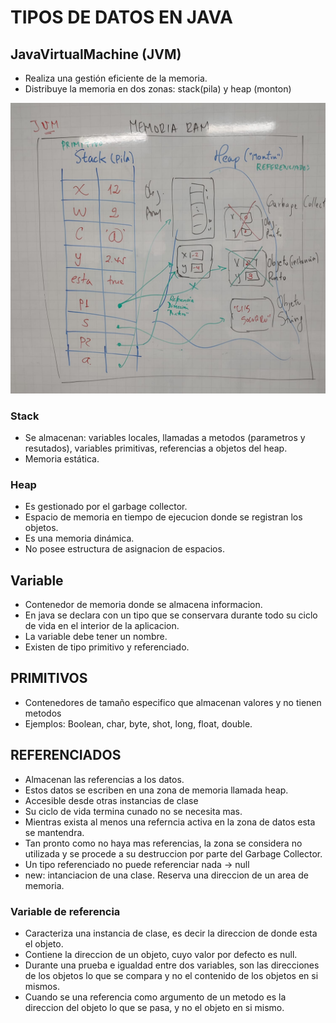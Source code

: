 # TIPOS DE DATOS EN JAVA

## JavaVirtualMachine (JVM)

* Realiza una gestión eficiente de la memoria.
* Distribuye la memoria en dos zonas: stack(pila) y heap (monton)

![RAM](ram.jpeg "RAM")

### Stack

* Se almacenan: variables locales, llamadas a metodos (parametros y resutados), variables primitivas, referencias a objetos del heap.
* Memoria estática.

### Heap

* Es gestionado por el garbage collector.
* Espacio de memoria en tiempo de ejecucion donde se registran los objetos.
* Es una memoria dinámica.
* No posee estructura de asignacion de espacios.

## Variable
* Contenedor de memoria donde se almacena informacion.
* En java se declara con un tipo que se conservara durante todo su ciclo de vida en el interior de la aplicacion.
* La variable debe tener un nombre.
* Existen de tipo primitivo y referenciado.

## PRIMITIVOS

* Contenedores de tamaño especifico que almacenan valores y no tienen metodos
* Ejemplos: Boolean, char, byte, shot, long, float, double.

## REFERENCIADOS

* Almacenan  las referencias a los datos.
* Estos datos se escriben en una zona de memoria llamada heap.
* Accesible desde otras instancias de clase 
* Su ciclo de vida termina cunado no se necesita mas.
* Mientras exista al menos una referncia activa en la zona de datos esta se mantendra.
* Tan pronto como no haya mas referencias, la zona se considera no utilizada y se procede a su destruccion por parte del Garbage Collector.
* Un tipo referenciado no puede referenciar nada -> null
* new: intanciacion de una clase. Reserva una direccion de un area de memoria.

### Variable de referencia
* Caracteriza una instancia de clase, es decir la direccion de donde esta el objeto.
* Contiene la direccion de un objeto, cuyo valor por defecto es null.
* Durante una prueba e igualdad entre dos variables, son las direcciones de los objetos lo que se compara y no el contenido de los objetos en si mismos.
* Cuando se una referencia como argumento de un metodo es la direccion del objeto lo que se pasa, y no el objeto en si mismo.
